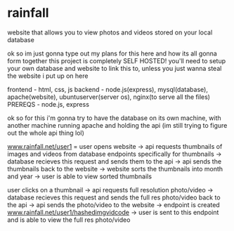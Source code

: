 # rainfall
website that allows you to view photos and videos stored on your local database

ok so im just gonna type out my plans for this here and how its all gonna form together
this project is completely SELF HOSTED! you'll need to setup your own database and website to link this to, unless you just wanna steal the website i put up on here

frontend - html, css, js
backend - node.js(express), mysql(database), apache(website), ubuntuserver(server os), nginx(to serve all the files)
PREREQS - node.js, express

ok so for this i'm gonna try to have the database on its own machine, with another machine running apache and holding the api (im still trying to figure out the whole api thing lol)

www.rainfall.net/user1 = user opens website -> api requests thumbnails of images and videos from database endpoints specifically for thumbnails -> database recieves this request and sends them to the api -> api sends the thumbnails back to the website -> website sorts the thumbnails into month and year -> user is able to view sorted thumbnails

user clicks on a thumbnail -> api requests full resolution photo/video -> database recieves this request and sends the full res photo/video back to the api -> api sends the photo/video to the website -> endpoint is created www.rainfall.net/user1/hashedimgvidcode -> user is sent to this endpoint and is able to view the full res photo/video
